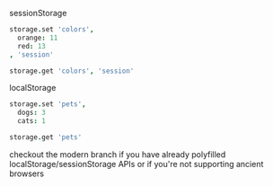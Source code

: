 sessionStorage

```coffeescript
storage.set 'colors',
  orange: 11
  red: 13
, 'session'

storage.get 'colors', 'session'
```

localStorage

```coffeescript
storage.set 'pets',
  dogs: 3
  cats: 1

storage.get 'pets'
```

checkout the modern branch if you have already polyfilled localStorage/sessionStorage APIs or if you're not supporting ancient browsers